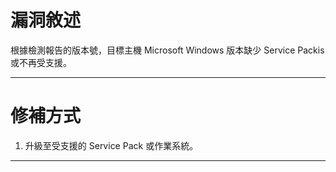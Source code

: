 # 漏洞敘述

根據檢測報告的版本號，目標主機 Microsoft Windows 版本缺少 Service Packis 或不再受支援。


---

# 修補方式

1. 升級至受支援的 Service Pack 或作業系統。


---
